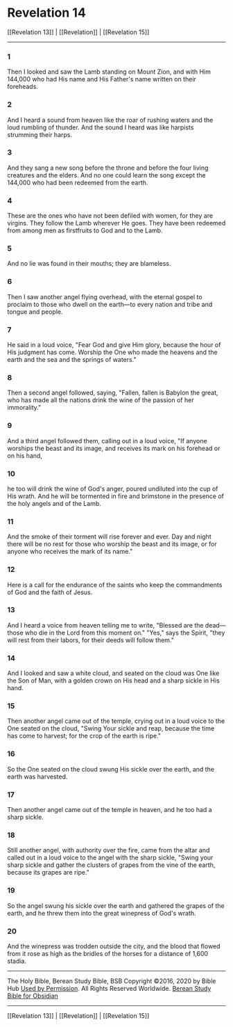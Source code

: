 # Revelation 14

[[Revelation 13]] | [[Revelation]] | [[Revelation 15]]

---

### 1
Then I looked and saw the Lamb standing on Mount Zion, and with Him 144,000 who had His name and His Father's name written on their foreheads.

### 2
And I heard a sound from heaven like the roar of rushing waters and the loud rumbling of thunder. And the sound I heard was like harpists strumming their harps.

### 3
And they sang a new song before the throne and before the four living creatures and the elders. And no one could learn the song except the 144,000 who had been redeemed from the earth.

### 4
These are the ones who have not been defiled with women, for they are virgins. They follow the Lamb wherever He goes. They have been redeemed from among men as firstfruits to God and to the Lamb.

### 5
And no lie was found in their mouths; they are blameless.

### 6
Then I saw another angel flying overhead, with the eternal gospel to proclaim to those who dwell on the earth—to every nation and tribe and tongue and people.

### 7
He said in a loud voice, "Fear God and give Him glory, because the hour of His judgment has come. Worship the One who made the heavens and the earth and the sea and the springs of waters."

### 8
Then a second angel followed, saying, "Fallen, fallen is Babylon the great, who has made all the nations drink the wine of the passion of her immorality."

### 9
And a third angel followed them, calling out in a loud voice, "If anyone worships the beast and its image, and receives its mark on his forehead or on his hand,

### 10
he too will drink the wine of God's anger, poured undiluted into the cup of His wrath. And he will be tormented in fire and brimstone in the presence of the holy angels and of the Lamb.

### 11
And the smoke of their torment will rise forever and ever. Day and night there will be no rest for those who worship the beast and its image, or for anyone who receives the mark of its name."

### 12
Here is a call for the endurance of the saints who keep the commandments of God and the faith of Jesus.

### 13
And I heard a voice from heaven telling me to write, "Blessed are the dead—those who die in the Lord from this moment on." "Yes," says the Spirit, "they will rest from their labors, for their deeds will follow them."

### 14
And I looked and saw a white cloud, and seated on the cloud was One like the Son of Man, with a golden crown on His head and a sharp sickle in His hand.

### 15
Then another angel came out of the temple, crying out in a loud voice to the One seated on the cloud, "Swing Your sickle and reap, because the time has come to harvest; for the crop of the earth is ripe."

### 16
So the One seated on the cloud swung His sickle over the earth, and the earth was harvested.

### 17
Then another angel came out of the temple in heaven, and he too had a sharp sickle.

### 18
Still another angel, with authority over the fire, came from the altar and called out in a loud voice to the angel with the sharp sickle, "Swing your sharp sickle and gather the clusters of grapes from the vine of the earth, because its grapes are ripe."

### 19
So the angel swung his sickle over the earth and gathered the grapes of the earth, and he threw them into the great winepress of God's wrath.

### 20
And the winepress was trodden outside the city, and the blood that flowed from it rose as high as the bridles of the horses for a distance of 1,600 stadia.

---

The Holy Bible, Berean Study Bible, BSB
Copyright ©2016, 2020 by Bible Hub
[Used by Permission](https://berean.bible/terms.htm). All Rights Reserved Worldwide.
[Berean Study Bible for Obsidian](https://github.com/gapmiss/berean-study-bible-for-obsidian)

---

[[Revelation 13]] | [[Revelation]] | [[Revelation 15]]


